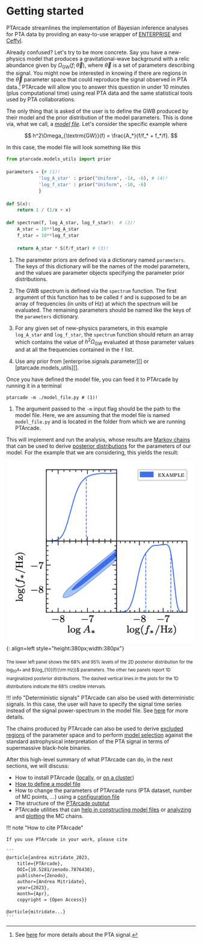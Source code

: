 # Getting started  
PTArcade streamlines the implementation of Bayesian inference analyses for PTA data
by providing an easy-to-use wrapper of [ENTERPRISE] and [Ceffyl].

Already confused? Let's try to be more concrete. Say you have a new-physics model 
that produces a gravitational-wave background with a relic abundance given by
$\Omega_{\textrm{GW}}(f;\,\vec{\theta})$, where $\vec{\theta}$ is a set of parameters
describing the signal. You might now be interested in knowing if there are regions in 
the $\vec{\theta}$ parameter space that could reproduce the signal observed in PTA
data.[^1] PTArcade will allow you to answer this question in under 10 minutes
(plus computational time) using real PTA data and the same statistical tools
used by PTA collaborations.

[^1]: See [here][NG15] for more details about the PTA signal.

The only thing that is asked of the user is to define the GWB produced by their model 
and the prior distribution of the model parameters. This is done via, what we call, a
[_model file_][model]. Let's consider the specific example where

$$
h^2\Omega_{\textrm{GW}}(f) = \frac{A_*}{f/f_* + f_*/f}.
$$

In this case, the model file will look something like this

``` py 
from ptarcade.models_utils import prior

parameters = {# (1)! 
            'log_A_star' : prior("Uniform", -14, -6), # (4)! 
            'log_f_star' : prior("Uniform", -10, -6)
            }

def S(x):
    return 1 / (1/x + x)

def spectrum(f, log_A_star, log_f_star):  # (2)!
    A_star = 10**log_A_star
    f_star = 10**log_f_star
    
    return A_star * S(f/f_star) # (3)!
```

1. The parameter priors are defined via a dictionary named `parameters`. The
keys of this dictionary will be the names of the model parameters, and the
values are parameter objects specifying the parameter prior distributions.

2. The GWB spectrum is defined via the `spectrum` function. The first argument
of this function has to be called `f` and is supposed to be an array of frequencies
(in units of Hz) at which the spectrum will be evaluated. The remaining parameters
should be named like the keys of the `parameters` dictionary. 

3. For any given set of new-physics parameters, in this example `log_A_star` and 
`log_f_star`, the `spectrum` function should return an array which contains the value of
 $h^2\Omega_{\textrm{GW}}$ evaluated at those parameter values and at all the 
 frequencies contained in the `f` list.
 
4. Use any prior from [enterprise.signals.parameter][] or [ptarcade.models_utils][].

Once you have defined the model file, you can feed it to PTArcade by running it in a 
terminal 

```shell
ptarcade -m ./model_file.py # (1)!
```

1. The argument passed to the `-m` input flag should be the path to the model file. 
Here, we are assuming that the model file is named `model_file.py` and is located in
the folder from which we are running PTArcade. 

This will implement and run the analysis, whose results are [Markov chains][MC] that
can be used to derive [posterior distributions][posterior] for the parameters of
our model. For the example that we are considering, this yields the result:

![Example posteriors](../assets/images/ex_post.png){: align=left  style="height:380px;width:380px"}


  [Example posteriors]: ../assets/images/ex_post.png

<sub> The lower left panel shows the 68% and 95% levels of the 2D posterior
distribution for the $\log_{10}A_*$ and $\log_{10}(f/{\rm Hz})$ parameters. The 
other two panels report 1D marginalized posterior distributions. The dashed vertical
lines in the plots for the 1D distributions indicate the 68% credible intervals.</sub>


!!! info "Deterministic signals"
    PTArcade can also be used with deterministic signals. In this case, the user will
    have to specify the signal time series instead of the signal power-spectrum in the
    model file. See [here][model] for more details. 

The chains produced by PTArcade can also be used to derive [excluded regions][K_bound] of the 
parameter space and to perform [model selection][mod_sel] against the standard astrophysical interpretation
of the PTA signal in terms of supermassive black-hole binaries.

After this high-level summary of what PTArcade can do, in the next sections, we will
discuss:

- How to install PTArcade ([locally][local_install], or [on a cluster][hpc_install])
- [How to define a model file][model]
- How to change the parameters of PTArcade runs (PTA dataset, number of MC points, ...)
using a [configuration file][config]
- The structure of the [PTArcade outptut][output]
- PTArcade utilities that can [help in constructing model files][model_utils] or
 [analyzing][chain_utils] and [plotting][plot_utils] the MC chains.

!!! note "How to cite PTArcade"

    If you use PTArcade in your work, please cite

    ```
    @article{andrea mitridate_2023,
        title={PTArcade},
        DOI={10.5281/zenodo.7876430},
        publisher={Zenodo},
        author={Andrea Mitridate}, 
        year={2023}, 
        month={Apr},
        copyright = {Open Access}}

    @article{mitridate...}    
    ```

  [ENTERPRISE]: https://github.com/nanograv/enterprise
  [Ceffyl]: https://github.com/astrolamb/ceffyl
  [local_install]: local_install.md
  [hpc_install]: hpc_install.md
  [model]: ../inputs/model.md#stochastic-signals
  [config]: ../inputs/config.md
  [output]: ../outputs.md
  [model_utils]: ../utils/model_utils.md
  [chain_utils]: ../utils/chain_utils.md
  [plot_utils]: ../utils/plot_utils.md
  [NG15]: https://aas.com
  [MC]: https://en.wikipedia.org/wiki/Markov_chain#:~:text=A%20Markov%20chain%20or%20Markov,attained%20in%20the%20previous%20event.
  [posterior]: https://en.wikipedia.org/wiki/Posterior_probability#:~:text=In%20the%20context%20of%20Bayesian,a%20collection%20of%20observed%20data.
  [K_bound]: ../utils/plot_utils.md
  [mod_sel]: ../utils/chain_utils.md#+compute_bf
